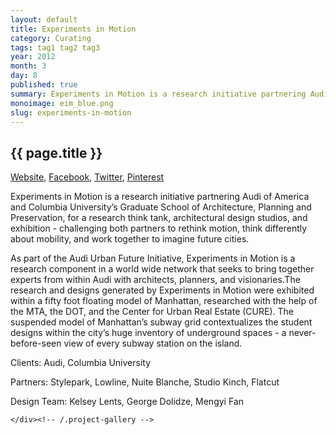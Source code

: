 ```yaml
---
layout: default
title: Experiments in Motion
category: Curating
tags: tag1 tag2 tag3
year: 2012
month: 3
day: 8
published: true
summary: Experiments in Motion is a research initiative partnering Audi of America and Columbia University’s Graduate School of Architecture, Planning and Preservation, for a research think tank, architectural design studios, and exhibition - challenging both partners to rethink motion, think differently about mobility, and work together to imagine future cities.
monoimage: eim_blue.png
slug: experiments-in-motion
---
```


<div class="container project-page">
	<div class="row-fluid project-header">	
		<div class="span8 offset4">
		  <h2>{{ page.title }}</h2>
		  <div class="project-links standard">
		  	<a class="inline" href="http://www.experimentsinmotion.com" target="_blank">Website</a>, <a class="inline" href="http://www.experimentsinmotion.com" target="_blank">Facebook</a>, <a class="inline" href="http://www.experimentsinmotion.com" target="_blank">Twitter</a>, <a class="inline" href="http://www.experimentsinmotion.com" target="_blank">Pinterest</a>
		  </div><!-- /.project-links -->
		  <div class="project-description">
		  	<p>Experiments in Motion is a research initiative partnering Audi of America and Columbia University’s Graduate School of Architecture, Planning and Preservation, for a research think tank, architectural design studios, and exhibition - challenging both partners to rethink motion, think differently about mobility, and work together to imagine future cities.</p>
		  	<p>As part of the Audi Urban Future Initiative, Experiments in Motion is a research component in a world wide network that seeks to bring together experts from within Audi with architects, planners, and visionaries.The research and designs generated by Experiments in Motion were exhibited within a fifty foot floating model of Manhattan, researched with the help of the MTA, the DOT, and the Center for Urban Real Estate (CURE). The suspended model of Manhattan’s subway grid contextualizes the student designs within the city’s huge inventory of underground spaces - a never-before-seen view of every subway station on the island.</p>
		  </div><!-- /.project-description -->
		  <div class="project-addendum">
		  	<p>Clients: Audi, Columbia University</p>
			<p>Partners: Stylepark, Lowline, Nuite Blanche, Studio Kinch, Flatcut</p>
			<p>Design Team: Kelsey Lents, George Dolidze, Mengyi Fan</p>
		  </div><!-- /.project-addendum -->
		</div><!-- /.span8 -->
	</div><!-- /.project-header -->
	<div class="row-fluid project-gallery">

	</div><!-- /.project-gallery -->
</div><!-- /.container .project-page -->

